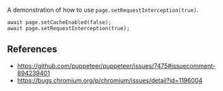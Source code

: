 A demonstration of how to use `page.setRequestInterception(true)`.

    await page.setCacheEnabled(false);
    await page.setRequestInterception(true);

## References

* https://github.com/puppeteer/puppeteer/issues/7475#issuecomment-894239401
* https://bugs.chromium.org/p/chromium/issues/detail?id=1196004
